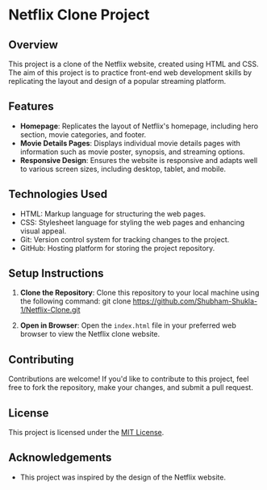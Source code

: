 # Netflix Clone Project

## Overview

This project is a clone of the Netflix website, created using HTML and CSS. The aim of this project is to practice front-end web development skills by replicating the layout and design of a popular streaming platform.

## Features

- **Homepage**: Replicates the layout of Netflix's homepage, including hero section, movie categories, and footer.
- **Movie Details Pages**: Displays individual movie details pages with information such as movie poster, synopsis, and streaming options.
- **Responsive Design**: Ensures the website is responsive and adapts well to various screen sizes, including desktop, tablet, and mobile.

## Technologies Used

- HTML: Markup language for structuring the web pages.
- CSS: Stylesheet language for styling the web pages and enhancing visual appeal.
- Git: Version control system for tracking changes to the project.
- GitHub: Hosting platform for storing the project repository.

## Setup Instructions

1. **Clone the Repository**: Clone this repository to your local machine using the following command:
git clone https://github.com/Shubham-Shukla-1/Netflix-Clone.git
   
2. **Open in Browser**: Open the `index.html` file in your preferred web browser to view the Netflix clone website.

## Contributing

Contributions are welcome! If you'd like to contribute to this project, feel free to fork the repository, make your changes, and submit a pull request.

## License

This project is licensed under the [MIT License](LICENSE).

## Acknowledgements

- This project was inspired by the design of the Netflix website.

